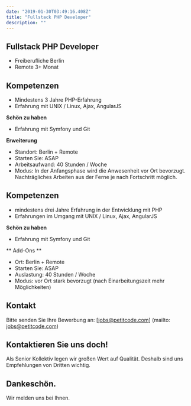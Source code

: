 ```yaml
---
date: "2019-01-30T03:49:16.408Z"
title: "Fullstack PHP Developer"
description: ""
---
```


<Sections>
<Section>
<SectionContent>

# Fullstack PHP Developer

* Freiberufliche Berlin
* Remote 3+ Monat

## Kompetenzen
- Mindestens 3 Jahre PHP-Erfahrung
- Erfahrung mit UNIX / Linux, Ajax, AngularJS

**Schön zu haben**

- Erfahrung mit Symfony und Git

**Erweiterung**

- Standort: Berlin + Remote
- Starten Sie: ASAP
- Arbeitsaufwand: 40 Stunden / Woche
- Modus: In der Anfangsphase wird die Anwesenheit vor Ort bevorzugt. Nachträgliches Arbeiten aus der Ferne je nach Fortschritt möglich.

## Kompetenzen
- mindestens drei Jahre Erfahrung in der Entwicklung mit PHP
- Erfahrungen im Umgang mit UNIX / Linux, Ajax, AngularJS

**Schön zu haben**

- Erfahrung mit Symfony und Git

** Add-Ons **

- Ort: Berlin + Remote
- Starten Sie: ASAP
- Auslastung: 40 Stunden / Woche
- Modus: vor Ort stark bevorzugt (nach Einarbeitungszeit mehr Möglichkeiten)

## Kontakt

Bitte senden Sie Ihre Bewerbung an: [jobs@petitcode.com] (mailto: jobs@petitcode.com)

</SectionContent>
</Section>
<Section inverted scrollId="contact">
<SectionContent>
<FreelancerForm scrollTo="contact">
<FormIntro>

# Kontaktieren Sie uns doch!

Als Senior Kollektiv legen wir großen Wert auf Qualität. Deshalb sind uns Empfehlungen von Dritten wichtig.

</FormIntro>
<FormSuccess>

# Dankeschön.

Wir melden uns bei Ihnen.

</FormSuccess>
</FreelancerForm>
</SectionContent>
</Section>
</Sections>
